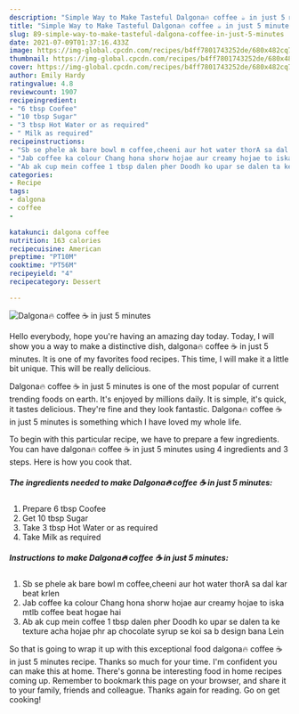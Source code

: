 ```yaml
---
description: "Simple Way to Make Tasteful Dalgona🔥 coffee ☕ in just 5 minutes"
title: "Simple Way to Make Tasteful Dalgona🔥 coffee ☕ in just 5 minutes"
slug: 89-simple-way-to-make-tasteful-dalgona-coffee-in-just-5-minutes
date: 2021-07-09T01:37:16.433Z
image: https://img-global.cpcdn.com/recipes/b4ff7801743252de/680x482cq70/dalgona🔥-coffee-☕-in-just-5-minutes-recipe-main-photo.jpg
thumbnail: https://img-global.cpcdn.com/recipes/b4ff7801743252de/680x482cq70/dalgona🔥-coffee-☕-in-just-5-minutes-recipe-main-photo.jpg
cover: https://img-global.cpcdn.com/recipes/b4ff7801743252de/680x482cq70/dalgona🔥-coffee-☕-in-just-5-minutes-recipe-main-photo.jpg
author: Emily Hardy
ratingvalue: 4.8
reviewcount: 1907
recipeingredient:
- "6 tbsp Coofee"
- "10 tbsp Sugar"
- "3 tbsp Hot Water or as required"
- " Milk as required"
recipeinstructions:
- "Sb se phele ak bare bowl m coffee,cheeni aur hot water thorA sa dal kar beat krlen"
- "Jab coffee ka colour Chang hona shorw hojae aur creamy hojae to iska mtlb coffee beat hogae hai"
- "Ab ak cup mein coffee 1 tbsp dalen pher Doodh ko upar se dalen ta ke texture acha hojae phr ap chocolate syrup se koi sa b design bana Lein"
categories:
- Recipe
tags:
- dalgona
- coffee
- 

katakunci: dalgona coffee  
nutrition: 163 calories
recipecuisine: American
preptime: "PT10M"
cooktime: "PT56M"
recipeyield: "4"
recipecategory: Dessert

---
```



![Dalgona🔥 coffee ☕ in just 5 minutes](https://img-global.cpcdn.com/recipes/b4ff7801743252de/680x482cq70/dalgona🔥-coffee-☕-in-just-5-minutes-recipe-main-photo.jpg)

Hello everybody, hope you're having an amazing day today. Today, I will show you a way to make a distinctive dish, dalgona🔥 coffee ☕ in just 5 minutes. It is one of my favorites food recipes. This time, I will make it a little bit unique. This will be really delicious.

Dalgona🔥 coffee ☕ in just 5 minutes is one of the most popular of current trending foods on earth. It's enjoyed by millions daily. It is simple, it's quick, it tastes delicious. They're fine and they look fantastic. Dalgona🔥 coffee ☕ in just 5 minutes is something which I have loved my whole life.




To begin with this particular recipe, we have to prepare a few ingredients. You can have dalgona🔥 coffee ☕ in just 5 minutes using 4 ingredients and 3 steps. Here is how you cook that.

<!--inarticleads1-->

##### The ingredients needed to make Dalgona🔥 coffee ☕ in just 5 minutes:

1. Prepare 6 tbsp Coofee
1. Get 10 tbsp Sugar
1. Take 3 tbsp Hot Water or as required
1. Take  Milk as required




<!--inarticleads2-->

##### Instructions to make Dalgona🔥 coffee ☕ in just 5 minutes:

1. Sb se phele ak bare bowl m coffee,cheeni aur hot water thorA sa dal kar beat krlen
1. Jab coffee ka colour Chang hona shorw hojae aur creamy hojae to iska mtlb coffee beat hogae hai
1. Ab ak cup mein coffee 1 tbsp dalen pher Doodh ko upar se dalen ta ke texture acha hojae phr ap chocolate syrup se koi sa b design bana Lein




So that is going to wrap it up with this exceptional food dalgona🔥 coffee ☕ in just 5 minutes recipe. Thanks so much for your time. I'm confident you can make this at home. There's gonna be interesting food in home recipes coming up. Remember to bookmark this page on your browser, and share it to your family, friends and colleague. Thanks again for reading. Go on get cooking!
